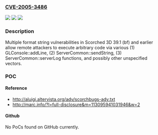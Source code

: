 ### [CVE-2005-3486](https://cve.mitre.org/cgi-bin/cvename.cgi?name=CVE-2005-3486)
![](https://img.shields.io/static/v1?label=Product&message=n%2Fa&color=blue)
![](https://img.shields.io/static/v1?label=Version&message=n%2Fa&color=blue)
![](https://img.shields.io/static/v1?label=Vulnerability&message=n%2Fa&color=brighgreen)

### Description

Multiple format string vulnerabilities in Scorched 3D 39.1 (bf) and earlier allow remote attackers to execute arbitrary code via various (1) GLConsole::addLine, (2) ServerCommon::sendString, (3) ServerCommon::serverLog functions, and possibly other unspecified vectors.

### POC

#### Reference
- http://aluigi.altervista.org/adv/scorchbugs-adv.txt
- http://marc.info/?l=full-disclosure&m=113095941031946&w=2

#### Github
No PoCs found on GitHub currently.

